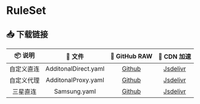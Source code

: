 # RuleSet

## 📥 下载链接
|   📦 说明   |        📃 文件        |                                          🐙 GitHub RAW                                          |                                           🚀 CDN 加速                                           |
| :--------: | :------------------: | :--------------------------------------------------------------------------------------------: | :--------------------------------------------------------------------------------------------: |
| 自定义直连 | AdditonalDirect.yaml | [Github](https://github.com/bemarkt/scripts/raw/master/provider/ruleset/AdditionalDirect.yaml) | [Jsdelivr](https://cdn.jsdelivr.net/gh/bemarkt/scripts/provider/ruleset/AdditionalDirect.yaml) |
| 自定义代理 | AdditonalProxy.yaml  | [Github](https://github.com/bemarkt/scripts/raw/master/provider/ruleset/AdditionalProxy.yaml)  | [Jsdelivr](https://cdn.jsdelivr.net/gh/bemarkt/scripts/provider/ruleset/AdditionalProxy.yaml)  |
|  三星直连  |     Samsung.yaml     |     [Github](https://github.com/bemarkt/scripts/raw/master/provider/ruleset/Samsung.yaml)      |     [Jsdelivr](https://cdn.jsdelivr.net/gh/bemarkt/scripts/provider/ruleset/Samsung.yaml)      |